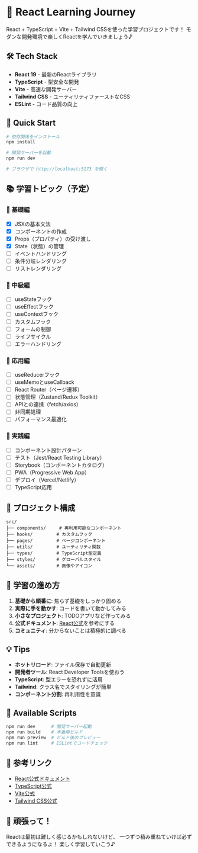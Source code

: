 # 🚀 React Learning Journey

React + TypeScript + Vite + Tailwind CSSを使った学習プロジェクトです！
モダンな開発環境で楽しくReactを学んでいきましょう♪

## 🛠️ Tech Stack

- **React 19** - 最新のReactライブラリ
- **TypeScript** - 型安全な開発
- **Vite** - 高速な開発サーバー
- **Tailwind CSS** - ユーティリティファーストなCSS
- **ESLint** - コード品質の向上

## 🚀 Quick Start

```bash
# 依存関係をインストール
npm install

# 開発サーバーを起動
npm run dev

# ブラウザで http://localhost:5173 を開く
```

## 📚 学習トピック（予定）

### 🌱 基礎編
- [x] JSXの基本文法
- [x] コンポーネントの作成
- [x] Props（プロパティ）の受け渡し
- [x] State（状態）の管理
- [ ] イベントハンドリング
- [ ] 条件分岐レンダリング
- [ ] リストレンダリング

### 🌿 中級編
- [ ] useStateフック
- [ ] useEffectフック
- [ ] useContextフック
- [ ] カスタムフック
- [ ] フォームの制御
- [ ] ライフサイクル
- [ ] エラーハンドリング

### 🌳 応用編
- [ ] useReducerフック
- [ ] useMemoとuseCallback
- [ ] React Router（ページ遷移）
- [ ] 状態管理（Zustand/Redux Toolkit）
- [ ] APIとの連携（fetch/axios）
- [ ] 非同期処理
- [ ] パフォーマンス最適化

### 🚀 実践編
- [ ] コンポーネント設計パターン
- [ ] テスト（Jest/React Testing Library）
- [ ] Storybook（コンポーネントカタログ）
- [ ] PWA（Progressive Web App）
- [ ] デプロイ（Vercel/Netlify）
- [ ] TypeScript応用

## 📁 プロジェクト構成

```
src/
├── components/     # 再利用可能なコンポーネント
├── hooks/         # カスタムフック
├── pages/         # ページコンポーネント
├── utils/         # ユーティリティ関数
├── types/         # TypeScript型定義
├── styles/        # グローバルスタイル
└── assets/        # 画像やアイコン
```

## 🎯 学習の進め方

1. **基礎から順番に**: 焦らず基礎をしっかり固める
2. **実際に手を動かす**: コードを書いて動かしてみる
3. **小さなプロジェクト**: TODOアプリなど作ってみる
4. **公式ドキュメント**: [React公式](https://react.dev/)を参考にする
5. **コミュニティ**: 分からないことは積極的に調べる

## 💡 Tips

- **ホットリロード**: ファイル保存で自動更新
- **開発者ツール**: React Developer Toolsを使おう
- **TypeScript**: 型エラーを恐れずに活用
- **Tailwind**: クラス名でスタイリングが簡単
- **コンポーネント分割**: 再利用性を意識

## 🔧 Available Scripts

```bash
npm run dev      # 開発サーバー起動
npm run build    # 本番用ビルド
npm run preview  # ビルド後のプレビュー
npm run lint     # ESLintでコードチェック
```

## 📖 参考リンク

- [React公式ドキュメント](https://react.dev/)
- [TypeScript公式](https://www.typescriptlang.org/)
- [Vite公式](https://vite.dev/)
- [Tailwind CSS公式](https://tailwindcss.com/)

## 🎉 頑張って！

Reactは最初は難しく感じるかもしれないけど、
一つずつ積み重ねていけば必ずできるようになるよ！
楽しく学習していこう♪
